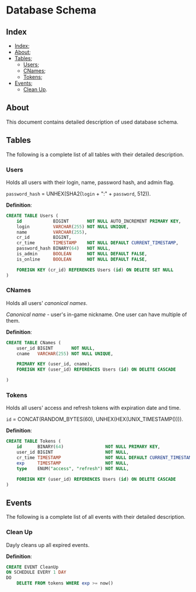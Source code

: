 # Database Schema

## Index

- [Index](#index);
- [About](#about);
- [Tables](#tables);
  - [Users](#users);
  - [CNames](#cnames);
  - [Tokens](#tokens);
- [Events](#events);
  - [Clean Up](#clean-up).

## About

This document contains detailed description of used database schema.

## Tables

The following is a complete list of all tables with their detailed description.

### Users

Holds all users with their login, name, password hash, and admin flag.

`password_hash` = UNHEX(SHA2(`login` + ":" + `password`, 512)).

__Definition__:

```sql
CREATE TABLE Users (
    id            BIGINT       NOT NULL AUTO_INCREMENT PRIMARY KEY,
    login         VARCHAR(255) NOT NULL UNIQUE,
    name          VARCHAR(255),
    cr_id         BIGINT,
    cr_time       TIMESTAMP    NOT NULL DEFAULT CURRENT_TIMESTAMP,
    password_hash BINARY(64)   NOT NULL,
    is_admin      BOOLEAN      NOT NULL DEFAULT FALSE,
    is_online     BOOLEAN      NOT NULL DEFAULT FALSE,

    FOREIGN KEY (cr_id) REFERENCES Users (id) ON DELETE SET NULL
)
```

### CNames

Holds all users' _canonical names_.

_Canonical name_ - user's in-game nickname. One user can have multiple of them.

__Definition__:

```sql
CREATE TABLE CNames (
    user_id BIGINT       NOT NULL,
    cname   VARCHAR(255) NOT NULL UNIQUE,

    PRIMARY KEY (user_id, cname),
    FOREIGN KEY (user_id) REFERENCES Users (id) ON DELETE CASCADE

)
```

### Tokens

Holds all users' access and refresh tokens with expiration date and time.

`id` = CONCAT(RANDOM_BYTES(60), UNHEX(HEX(UNIX_TIMESTAMP()))).

__Definition__:

```sql
CREATE TABLE Tokens (
    id      BINARY(64)                NOT NULL PRIMARY KEY,
    user_id BIGINT                    NOT NULL,
    cr_time TIMESTAMP                 NOT NULL DEFAULT CURRENT_TIMESTAMP,
    exp     TIMESTAMP                 NOT NULL,
    type    ENUM("access", "refresh") NOT NULL,

    FOREIGN KEY (user_id) REFERENCES Users (id) ON DELETE CASCADE
)
```

## Events

The following is a complete list of all events with their detailed description.

### Clean Up

Dayly cleans up all expired events.

__Definition__:

```sql
CREATE EVENT CleanUp
ON SCHEDULE EVERY 1 DAY
DO
    DELETE FROM tokens WHERE exp >= now()
```
